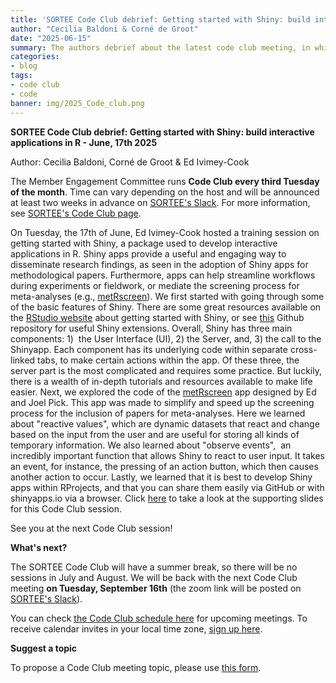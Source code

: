 ```yaml
---
title: 'SORTEE Code Club debrief: Getting started with Shiny: build interactive applications in R'
author: "Cecilia Baldoni & Corné de Groot"
date: "2025-06-15"
summary: The authors debrief about the latest code club meeting, in which Ed Ivimey-Cook talked about Shiny applications!
categories:
- blog
tags:
- code club
- code
banner: img/2025_Code_club.png
---
```


**SORTEE Code Club debrief: Getting started with Shiny: build interactive applications in R - June, 17th 2025**

Author: Cecilia Baldoni, Corné de Groot & Ed Ivimey-Cook

  

The Member Engagement Committee runs **Code Club every third Tuesday of the month**. Time can vary depending on the host and will be announced at least two weeks in advance on [SORTEE's Slack](https://sortee.org/join). For more information, see [SORTEE's Code Club page](https://www.sortee.org/code_club/).

  

On Tuesday, the 17th of June, Ed Ivimey-Cook hosted a training session on getting started with Shiny, a package used to develop interactive applications in R. Shiny apps provide a useful and engaging way to disseminate research findings, as seen in the adoption of Shiny apps for methodological papers. Furthermore, apps can help streamline workflows during experiments or fieldwork, or mediate the screening process for meta-analyses (e.g., [metRscreen](https://github.com/EIvimeyCook/metRscreen/tree/master)). We first started with going through some of the basic features of Shiny. There are some great resources available on the [RStudio website](https://shiny.posit.co/r/getstarted/shiny-basics/lesson1/) about getting started with Shiny, or see [this](https://github.com/nanxstats/awesome-shiny-extensions) Github repository for useful Shiny extensions. Overall, Shiny has three main components: 1)  the User Interface (UI), 2) the Server, and, 3) the call to the Shinyapp. Each component has its underlying code within separate cross-linked tabs, to make certain actions within the app. Of these three, the server part is the most complicated and requires some practice. But luckily, there is a wealth of in-depth tutorials and resources available to make life easier. Next, we explored the code of the [metRscreen](https://github.com/EIvimeyCook/metRscreen) app designed by Ed and Joel Pick. This app was made to simplify and speed up the screening process for the inclusion of papers for meta-analyses. Here we learned about "reactive values", which are dynamic datasets that react and change based on the input from the user and are useful for storing all kinds of temporary information. We also learned about "observe events",  an incredibly important function that allows Shiny to react to user input. It takes an event, for instance, the pressing of an action button, which then causes another action to occur. Lastly, we learned that it is best to develop Shiny apps within RProjects, and that you can share them easily via GitHub or with shinyapps.io via a browser. Click [here](https://github.com/SORTEE/CodeClub/tree/main/20250617_ShinyTutorial) to take a look at the supporting slides for this Code Club session.  

See you at the next Code Club session!

**What's next?**

The SORTEE Code Club will have a summer break, so there will be no sessions in July and August. We will be back with the next Code Club meeting **on Tuesday, September 16th** (the zoom link will be posted on [SORTEE's Slack](https://sortee.org/join/)). 

  

You can check [the Code Club schedule here](https://docs.google.com/spreadsheets/d/1rOOOE7ghPduwtFftG0DJJf0DXVigAdcmQ0xdEwbKQXo/edit?usp=sharing) for upcoming meetings. To receive calendar invites in your local time zone, [sign up here](https://forms.gle/yKrEm6xAKZtom5kt7).

  

**Suggest a topic**

To propose a Code Club meeting topic, please use [this form](https://forms.gle/eZy81dUymiZNJetu8).
